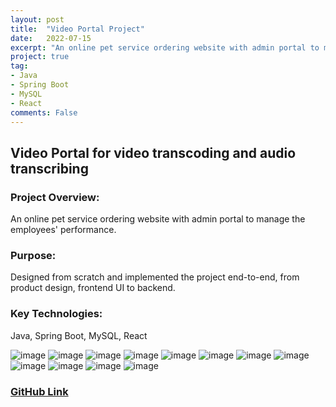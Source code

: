 ```yaml
---
layout: post
title:  "Video Portal Project"
date:   2022-07-15
excerpt: "An online pet service ordering website with admin portal to manage the employees' performance."
project: true
tag:
- Java
- Spring Boot
- MySQL
- React
comments: False
---
```


## Video Portal for video transcoding and audio transcribing

### Project Overview:
An online pet service ordering website with admin portal to manage the employees' performance.
### Purpose:
Designed from scratch and implemented the project end-to-end, from product design, frontend UI to backend.
### Key Technologies:
Java, Spring Boot, MySQL, React

![image](https://github.com/liangliang1120/leetcode/assets/35073431/3fec0e60-510f-48c2-bf6b-eec49d991c62)
![image](https://github.com/liangliang1120/leetcode/assets/35073431/a657bd38-ff7e-4d81-87e1-129ddcf4ef10)
![image](https://github.com/liangliang1120/leetcode/assets/35073431/3403d8a8-89bd-4548-80f8-c994a9cb113b)
![image](https://github.com/liangliang1120/leetcode/assets/35073431/02f9929c-d82d-4a6b-98e5-4e86ceb91a8e)
![image](https://github.com/liangliang1120/leetcode/assets/35073431/65a7d6c9-2c3a-446d-9c01-36e539910a23)
![image](https://github.com/liangliang1120/leetcode/assets/35073431/a05031dd-2db0-4b61-8448-f72abeada036)
![image](https://github.com/liangliang1120/leetcode/assets/35073431/00ef3fba-2ca5-472e-8b1e-111a72812e4a)
![image](https://github.com/liangliang1120/leetcode/assets/35073431/5bb17334-e1c7-4aa7-9076-190d48d35771)
![image](https://github.com/liangliang1120/leetcode/assets/35073431/bd1c1ae8-0493-4da4-ae97-faf30056f8e5)
![image](https://github.com/liangliang1120/leetcode/assets/35073431/bd907434-865d-45d8-b36e-cfa027f0f9ee)
![image](https://github.com/liangliang1120/leetcode/assets/35073431/692037e8-94da-4423-8b25-90dbf06a478c)
![image](https://github.com/liangliang1120/leetcode/assets/35073431/e76981b1-e7c1-40fa-8d01-9d6e3383ba61)

### [GitHub Link](https://github.com/liangliang1120/PetGrooming)